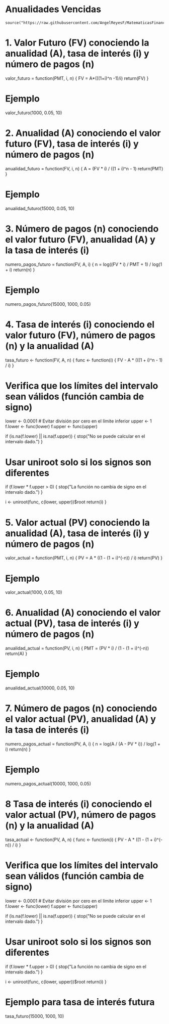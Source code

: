 # Anualidades Vencidas

```
source("https://raw.githubusercontent.com/AngelReyesF/MatematicasFinancieras/refs/heads/main/FormulasInteresSimple.R")
```

# 1. Valor Futuro (FV) conociendo la anualidad (A), tasa de interés (i) y número de pagos (n)
valor_futuro = function(PMT, i, n) {
  FV = A*(((1+i)^n -1)/i)
  return(FV)
}

# Ejemplo
valor_futuro(1000, 0.05, 10)

# 2. Anualidad (A) conociendo el valor futuro (FV), tasa de interés (i) y número de pagos (n)
anualidad_futuro = function(FV, i, n) {
  A = (FV * i) / ((1 + i)^n - 1)
  return(PMT)
}

# Ejemplo
anualidad_futuro(15000, 0.05, 10)

# 3. Número de pagos (n) conociendo el valor futuro (FV), anualidad (A) y la tasa de interés (i)
numero_pagos_futuro = function(FV, A, i) {
  n = log((FV * i) / PMT + 1) / log(1 + i)
  return(n)
}

# Ejemplo
numero_pagos_futuro(15000, 1000, 0.05)

# 4. Tasa de interés (i) conociendo el valor futuro (FV), número de pagos (n) y la anualidad (A)
tasa_futuro <- function(FV, A, n) {
  func <- function(i) {
    FV - A * (((1 + i)^n - 1) / i)
  }
  
  # Verifica que los límites del intervalo sean válidos (función cambia de signo)
  lower <- 0.0001  # Evitar división por cero en el límite inferior
  upper <- 1
  f.lower <- func(lower)
  f.upper <- func(upper)
  
  if (is.na(f.lower) || is.na(f.upper)) {
    stop("No se puede calcular en el intervalo dado.")
  }
  
  # Usar uniroot solo si los signos son diferentes
  if (f.lower * f.upper > 0) {
    stop("La función no cambia de signo en el intervalo dado.")
  }
  
  i <- uniroot(func, c(lower, upper))$root
  return(i)
}

# 5. Valor actual (PV) conociendo la anualidad (A), tasa de interés (i) y número de pagos (n)
valor_actual = function(PMT, i, n) {
  PV = A * ((1 - (1 + i)^(-n)) / i)
  return(PV)
}

# Ejemplo
valor_actual(1000, 0.05, 10)

# 6. Anualidad (A) conociendo el valor actual (PV), tasa de interés (i) y número de pagos (n)
anualidad_actual = function(PV, i, n) {
  PMT = (PV * i) / (1 - (1 + i)^(-n))
  return(A)
}

# Ejemplo
anualidad_actual(10000, 0.05, 10)

# 7. Número de pagos (n) conociendo el valor actual (PV), anualidad (A) y la tasa de interés (i)
numero_pagos_actual = function(PV, A, i) {
  n = log(A / (A - PV * i)) / log(1 + i)
  return(n)
}

# Ejemplo
numero_pagos_actual(10000, 1000, 0.05)

# 8 Tasa de interés (i) conociendo el valor actual (PV), número de pagos (n) y la anualidad (A)
tasa_actual <- function(PV, A, n) {
  func <- function(i) {
    PV - A * ((1 - (1 + i)^(-n)) / i)
  }
  
  # Verifica que los límites del intervalo sean válidos (función cambia de signo)
  lower <- 0.0001  # Evitar división por cero en el límite inferior
  upper <- 1
  f.lower <- func(lower)
  f.upper <- func(upper)
  
  if (is.na(f.lower) || is.na(f.upper)) {
    stop("No se puede calcular en el intervalo dado.")
  }
  
  # Usar uniroot solo si los signos son diferentes
  if (f.lower * f.upper > 0) {
    stop("La función no cambia de signo en el intervalo dado.")
  }
  
  i <- uniroot(func, c(lower, upper))$root
  return(i)
}

# Ejemplo para tasa de interés futura
tasa_futuro(15000, 1000, 10)
